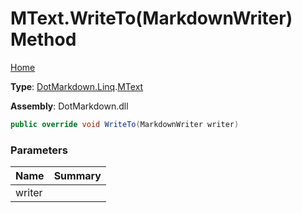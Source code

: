 # MText\.WriteTo\(MarkdownWriter\) Method

[Home](../../../../README.md)

**Type**: [DotMarkdown.Linq](../../README.md)\.[MText](../README.md)

**Assembly**: DotMarkdown\.dll

```csharp
public override void WriteTo(MarkdownWriter writer)
```

### Parameters

| Name | Summary |
| ---- | ------- |
| writer | |

